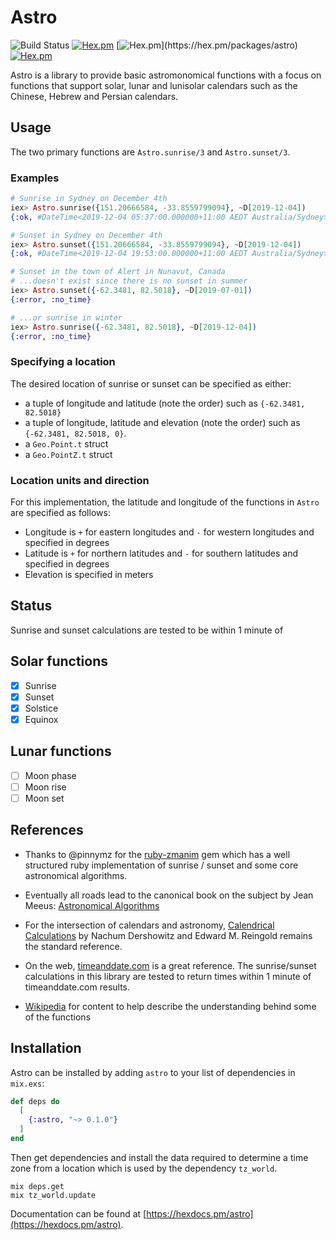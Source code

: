 # Astro

![Build Status](https://api.cirrus-ci.com/github/kipcole9/astro.svg)
[![Hex.pm](https://img.shields.io/hexpm/v/astro.svg)](https://hex.pm/packages/astro)
[![Hex.pm](https://img.shields.io/hexpm/dw/astro.svg?)](https://hex.pm/packages/astro)
[![Hex.pm](https://img.shields.io/hexpm/l/astro.svg)](https://hex.pm/packages/astro)

Astro is a library to provide basic astromonomical functions with a focus on functions that support solar, lunar and lunisolar calendars such as the Chinese, Hebrew and Persian calendars.

## Usage

The two primary functions are `Astro.sunrise/3` and `Astro.sunset/3`.

### Examples
```elixir
# Sunrise in Sydney on December 4th
iex> Astro.sunrise({151.20666584, -33.8559799094}, ~D[2019-12-04])
{:ok, #DateTime<2019-12-04 05:37:00.000000+11:00 AEDT Australia/Sydney>}

# Sunset in Sydney on December 4th
iex> Astro.sunset({151.20666584, -33.8559799094}, ~D[2019-12-04])
{:ok, #DateTime<2019-12-04 19:53:00.000000+11:00 AEDT Australia/Sydney>}

# Sunset in the town of Alert in Nunavut, Canada
# ...doesn't exist since there is no sunset in summer
iex> Astro.sunset({-62.3481, 82.5018}, ~D[2019-07-01])
{:error, :no_time}

# ...or sunrise in winter
iex> Astro.sunrise({-62.3481, 82.5018}, ~D[2019-12-04])
{:error, :no_time}
```
### Specifying a location
The desired location of sunrise or sunset can be specified as either:

* a tuple of longitude and latitude (note the order) such as `{-62.3481, 82.5018}`
* a tuple of longitude, latitude and elevation (note the order) such as `{-62.3481, 82.5018, 0}`.
* a `Geo.Point.t` struct
* a `Geo.PointZ.t` struct

### Location units and direction

For this implementation, the latitude and longitude of the functions in `Astro` are specified as follows:

* Longitude is `+` for eastern longitudes and `-` for western longitudes and specified in degrees
* Latitude is `+` for northern latitudes and `-` for southern latitudes and specified in degrees
* Elevation is specified in meters

## Status

Sunrise and sunset calculations are tested to be within 1 minute of

## Solar functions

* [X] Sunrise
* [X] Sunset
* [X] Solstice
* [X] Equinox

## Lunar functions

* [ ] Moon phase
* [ ] Moon rise
* [ ] Moon set

## References

* Thanks to @pinnymz for the [ruby-zmanim](https://github.com/pinnymz/ruby-zmanim) gem which has a well structured ruby implementation of sunrise / sunset and some core astronomical algorithms.

* Eventually all roads lead to the canonical book on the subject by Jean Meeus: [Astronomical Algorithms](https://www.amazon.com/Astronomical-Algorithms-Jean-Meeus/dp/0943396352)

* For the intersection of calendars and astronomy, [Calendrical Calculations](https://www.amazon.com/Calendrical-Calculations-Ultimate-Edward-Reingold/dp/1107683165) by Nachum Dershowitz and Edward M. Reingold remains the standard reference.

* On the web, [timeanddate.com](https://www.timeanddate.com/astronomy/) is a great reference. The sunrise/sunset calculations in this library are tested to return times within 1 minute of timeanddate.com results.

* [Wikipedia](https://wikipedia.com) for content to help describe the understanding behind some of the functions

## Installation

Astro can be installed by adding `astro` to your list of dependencies in `mix.exs`:

```elixir
def deps do
  [
    {:astro, "~> 0.1.0"}
  ]
end
```
Then get dependencies and install the data required to determine a time zone from a location which is used by the dependency `tz_world`.

```
mix deps.get
mix tz_world.update
```

Documentation can be found at [https://hexdocs.pm/astro](https://hexdocs.pm/astro).

